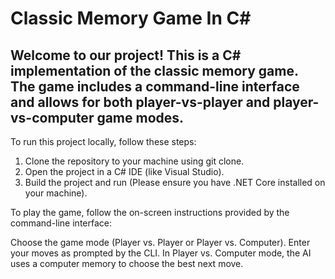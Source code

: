 # Classic Memory Game In C#

## Welcome to our project! This is a C# implementation of the classic memory game. The game includes a command-line interface and allows for both player-vs-player and player-vs-computer game modes.

To run this project locally, follow these steps:

1. Clone the repository to your machine using git clone. 
2. Open the project in a C# IDE (like Visual Studio). 
3. Build the project and run (Please ensure you have .NET Core installed on your machine).


To play the game, follow the on-screen instructions provided by the command-line interface:

Choose the game mode (Player vs. Player or Player vs. Computer). Enter your moves as prompted by the CLI. In Player vs. Computer mode, the AI uses a computer memory to choose the best next move.
